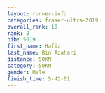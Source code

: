 ```yaml
---
layout: runner-info 
categories: fraser-ultra-2019 
overall_rank: 10
rank: 8
bib: 5019
first_name: Hafiz
last_name: Bin Azahari
distance: 50KM
category: 50KM
gender: Male
finish_time: 5-42-01
---
```

